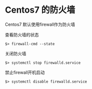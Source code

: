 # Centos7 的防火墙

Centos7 默认使用firewall作为防火墙



查看防火墙的状态

```shell
$> firewall-cmd --state
```



关闭防火墙

```SHELL
$> systemctl stop firewalld.service
```

禁止firewall开机启动

```shell
$> systemctl disable firewalld.service
```


